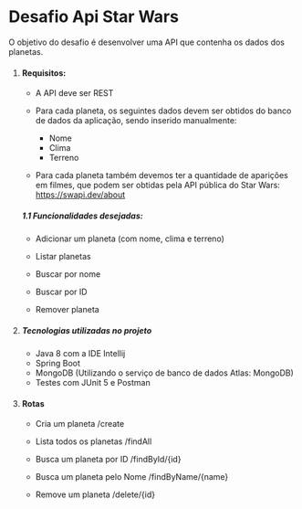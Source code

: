# Desafio Api Star Wars

O objetivo do desafio é desenvolver uma API que contenha os dados dos planetas.


1. #### Requisitos:

    - A API deve ser REST

   - Para cada planeta, os seguintes dados devem ser obtidos do banco de dados da aplicação, sendo inserido manualmente:

     - Nome
     - Clima
     - Terreno

   - Para cada planeta também devemos ter a quantidade de aparições em filmes, que podem ser obtidas pela API pública do Star Wars: https://swapi.dev/about

   ##### 1.1 Funcionalidades desejadas:

    - Adicionar um planeta (com nome, clima e terreno)

    - Listar planetas

    - Buscar por nome

    - Buscar por ID

    - Remover planeta
 
 2. ##### Tecnologias utilizadas no projeto
 
    - Java 8 com a IDE Intellij
    - Spring Boot
    - MongoDB (Utilizando o serviço de banco de dados Atlas: MongoDB)
    - Testes com JUnit 5 e Postman
    
 3. #### Rotas
 
       - Cria um planeta /create
    
       - Lista todos os planetas /findAll
    
       - Busca um planeta por ID /findById/{id}
    
       - Busca um planeta pelo Nome /findByName/{name}
    
       - Remove um planeta /delete/{id}
